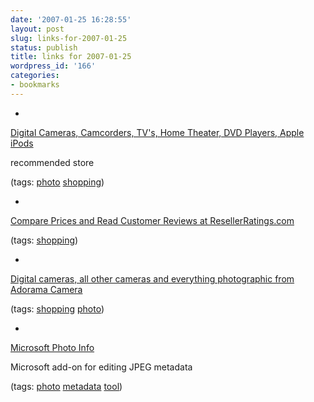 ```yaml
---
date: '2007-01-25 16:28:55'
layout: post
slug: links-for-2007-01-25
status: publish
title: links for 2007-01-25
wordpress_id: '166'
categories:
- bookmarks
---
```



	
  * 
		

[Digital Cameras, Camcorders, TV's, Home Theater, DVD Players, Apple iPods](http://www.bhphotovideo.com/)


		

recommended store


		

(tags: [photo](http://del.icio.us/eob/photo) [shopping](http://del.icio.us/eob/shopping))


	

	
  * 
		

[Compare Prices and Read Customer Reviews at ResellerRatings.com](http://www.resellerratings.com/)


		

(tags: [shopping](http://del.icio.us/eob/shopping))


	

	
  * 
		

[Digital cameras, all other cameras and everything photographic from Adorama Camera](http://www.adorama.com/)


		

(tags: [shopping](http://del.icio.us/eob/shopping) [photo](http://del.icio.us/eob/photo))


	

	
  * 
		

[Microsoft Photo Info](http://www.microsoft.com/windowsxp/using/digitalphotography/prophoto/photoinfo.mspx)


		

Microsoft add-on for editing JPEG metadata


		

(tags: [photo](http://del.icio.us/eob/photo) [metadata](http://del.icio.us/eob/metadata) [tool](http://del.icio.us/eob/tool))


	



